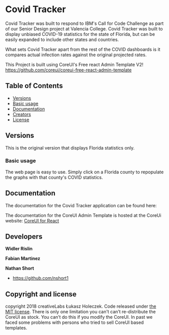 # Covid Tracker

Covid Tracker was built to respond to IBM's Call for Code Challenge as part of our Senior Design project at Valencia College. Covid Tracker was built to display unbiased COVID-19 statistics for the state of Florida, but can be easily expanded to include other states and countries. 

What sets Covid Tracker apart from the rest of the COVID dashboards is it compares actual infection rates against the original projected rates.

This Project is built using CoreUI's Free react Admin Template V2! https://github.com/coreui/coreui-free-react-admin-template

## Table of Contents

* [Versions](#versions)
* [Basic usage](#usage)
* [Documentation](#documentation)
* [Creators](#creators)
* [License](#license)

## Versions

This is the original version that displays Florida statistics only.

### Basic usage

The web page is easy to use. Simply click on a Florida county to repopulate the graphs with that county's COVID statistics.

## Documentation

The documentation for the Covid Tracker application can be found here:

The documentation for the CoreUI  Admin Template is hosted at the CoreUi website: [CoreUI for React](https://coreui.io/react/)

## Developers

**Widler Rislin**

**Fabian Martinez**

**Nathan Short**
* <https://github.com/nshort1>

## Copyright and license

copyright 2018 creativeLabs Łukasz Holeczek. Code released under [the MIT license](LICENSE).
There is only one limitation you can't can’t re-distribute the CoreUI as stock. You can’t do this if you modify the CoreUI. In past we faced some problems with persons who tried to sell CoreUI based templates.


